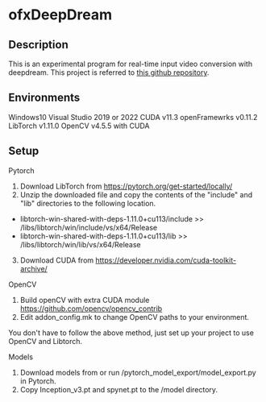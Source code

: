 ofxDeepDream
=====================================
Description
-----------
This is an experimental program for real-time input video conversion with deepdream.
This project is referred to [this github repository](https://github.com/Beinabih/Pytorch-HeadTrip).

Environments
------------
Windows10
Visual Studio 2019 or 2022
CUDA v11.3
openFramewrks v0.11.2
LibTorch v1.11.0
OpenCV v4.5.5 with CUDA

Setup
-----
Pytorch
1. Download LibTorch from https://pytorch.org/get-started/locally/
2. Unzip the downloaded file and copy the contents of the "include" and "lib" directories to the following location.
- libtorch-win-shared-with-deps-1.11.0+cu113/include >> /libs/libtorch/win/include/vs/x64/Release
- libtorch-win-shared-with-deps-1.11.0+cu113/lib >> /libs/libtorch/win/lib/vs/x64/Release
3. Download CUDA from https://developer.nvidia.com/cuda-toolkit-archive/

OpenCV
1. Build openCV with extra CUDA module https://github.com/opencv/opencv_contrib
2. Edit addon_config.mk to change OpenCV paths to your environment.

You don't have to follow the above method, just set up your project to use OpenCV and Libtorch.

Models
1. Download models from or run /pytorch_model_export/model_export.py in Pytorch.
2. Copy Inception_v3.pt and spynet.pt to the /model directory.


